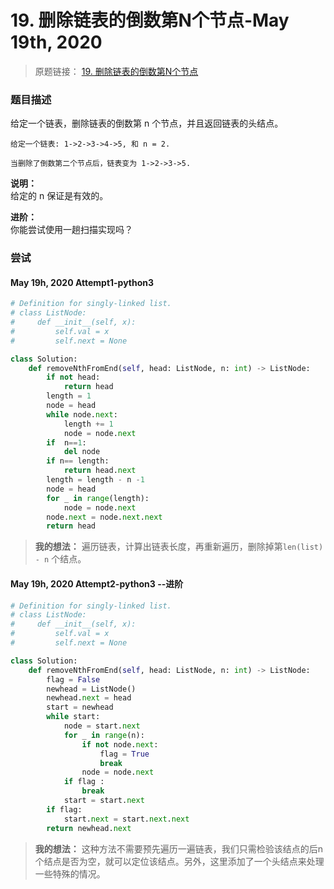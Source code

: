 # 19. 删除链表的倒数第N个节点-May 19th, 2020

> 原题链接： [19. 删除链表的倒数第N个节点](https://leetcode-cn.com/problems/remove-nth-node-from-end-of-list/)

### 题目描述

给定一个链表，删除链表的倒数第 n 个节点，并且返回链表的头结点。

```
给定一个链表: 1->2->3->4->5, 和 n = 2.

当删除了倒数第二个节点后，链表变为 1->2->3->5.
```
**说明：**  
给定的 n 保证是有效的。

**进阶：**  
你能尝试使用一趟扫描实现吗？
### 尝试

#### May 19h, 2020 Attempt1-python3

```python
# Definition for singly-linked list.
# class ListNode:
#     def __init__(self, x):
#         self.val = x
#         self.next = None

class Solution:
    def removeNthFromEnd(self, head: ListNode, n: int) -> ListNode:
        if not head:
            return head
        length = 1
        node = head
        while node.next:
            length += 1
            node = node.next
        if  n==1:
            del node
        if n== length:
            return head.next
        length = length - n -1
        node = head
        for _ in range(length):
            node = node.next
        node.next = node.next.next
        return head
```

> **我的想法：**  遍历链表，计算出链表长度，再重新遍历，删除掉第`len(list) - n` 个结点。  


#### May 19h, 2020 Attempt2-python3  --进阶

```python
# Definition for singly-linked list.
# class ListNode:
#     def __init__(self, x):
#         self.val = x
#         self.next = None

class Solution:
    def removeNthFromEnd(self, head: ListNode, n: int) -> ListNode:
        flag = False
        newhead = ListNode()
        newhead.next = head
        start = newhead
        while start:
            node = start.next
            for _ in range(n):
                if not node.next:
                    flag = True
                    break
                node = node.next
            if flag :
                break
            start = start.next
        if flag: 
            start.next = start.next.next
        return newhead.next
```

> **我的想法：**  这种方法不需要预先遍历一遍链表，我们只需检验该结点的后n个结点是否为空，就可以定位该结点。另外，这里添加了一个头结点来处理一些特殊的情况。  